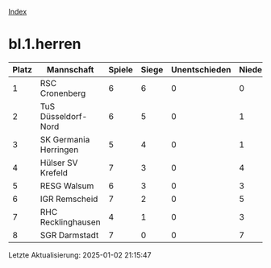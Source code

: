 [Index](./README.md)

# bl.1.herren

| Platz |  Mannschaft |  Spiele |  Siege |  Unentschieden |  Niederlagen |  Tore |  Differenz |  Punkte | 
| --- |  --- |  --- |  --- |  --- |  --- |  --- |  --- |  --- |  
|  1 |   RSC Cronenberg |   6 |   6 |   0 |   0 |   38:14 |   24 |   16 |  
|  2 |   TuS Düsseldorf-Nord |   6 |   5 |   0 |   1 |   39:16 |   23 |   16 |  
|  3 |   SK Germania Herringen |   5 |   4 |   0 |   1 |   43:13 |   30 |   12 |  
|  4 |   Hülser SV Krefeld |   7 |   3 |   0 |   4 |   23:30 |   -7 |   10 |  
|  5 |   RESG Walsum |   6 |   3 |   0 |   3 |   24:25 |   -1 |   9 |  
|  6 |   IGR Remscheid |   7 |   2 |   0 |   5 |   26:37 |   -11 |   6 |  
|  7 |   RHC Recklinghausen |   4 |   1 |   0 |   3 |   14:24 |   -10 |   2 |  
|  8 |   SGR Darmstadt |   7 |   0 |   0 |   7 |   9:57 |   -48 |   1 |  


Letzte Aktualisierung: 2025-01-02 21:15:47